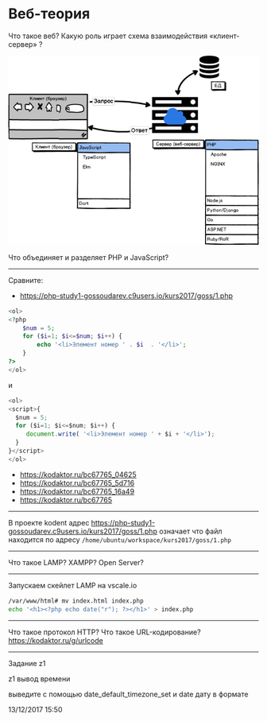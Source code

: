 # Веб-теория

Что такое веб? Какую роль играет схема взаимодействия «клиент-сервер» ?

![alt scheme](images/web.png "Начало работы")



Что объединяет и разделяет PHP и JavaScript?

---

Сравните:
- https://php-study1-gossoudarev.c9users.io/kurs2017/goss/1.php

```PHP
<ol>
<?php
    $num = 5;
    for ($i=1; $i<=$num; $i++) {
        echo '<li>Элемент номер ' . $i  . '</li>';
    }
?>
</ol>
```
и
```JavaScript
<ol>
<script>{
  $num = 5;
  for ($i=1; $i<=$num; $i++) {
     document.write( '<li>Элемент номер ' + $i + '</li>');                   
  }
}</script>
</ol> 
```

- https://kodaktor.ru/bc67765_04625
- https://kodaktor.ru/bc67765_5d716
- https://kodaktor.ru/bc67765_16a49
- https://kodaktor.ru/bc67765

---
В проекте kodent адрес https://php-study1-gossoudarev.c9users.io/kurs2017/goss/1.php означает что файл находится по адресу `/home/ubuntu/workspace/kurs2017/goss/1.php`

---

Что такое LAMP? XAMPP? Open Server?

---

Запускаем скейлет LAMP на vscale.io

```bash
/var/www/html# mv index.html index.php
echo '<h1><?php echo date("r"); ?></h1>' > index.php
```


---

Что такое протокол HTTP? Что такое URL-кодирование? https://kodaktor.ru/g/urlcode 


---
Задание z1

z1 вывод времени

выведите с помощью date_default_timezone_set и date дату в формате

13/12/2017 15:50 
